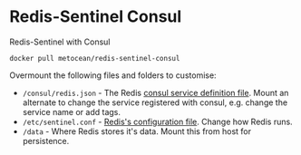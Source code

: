 # Redis-Sentinel Consul
Redis-Sentinel with Consul

`docker pull metocean/redis-sentinel-consul`

Overmount the following files and folders to customise:
- `/consul/redis.json` - The Redis [consul service definition file](https://www.consul.io/docs/agent/services.html). Mount an alternate to change the service registered with consul, e.g. change the service name or add tags.
- `/etc/sentinel.conf` - [Redis's configuration file](http://download.redis.io/redis-stable/redis.conf). Change how Redis runs.
- `/data` - Where Redis stores it's data. Mount this from host for persistence.
